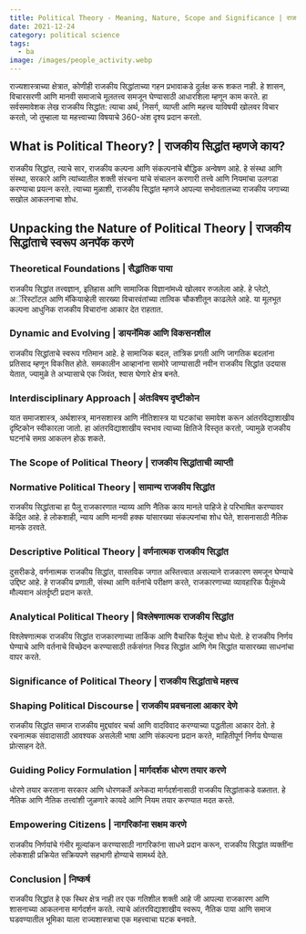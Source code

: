 ```yaml
---
title: Political Theory - Meaning, Nature, Scope and Significance | राजकीय सिद्धांत - अर्थ, निसर्ग, व्याप्ती आणि महत्त्व
date: 2021-12-24
category: political science
tags:
  - ba
image: /images/people_activity.webp
---
```


राज्यशास्त्राच्या क्षेत्रात, कोणीही राजकीय सिद्धांताच्या गहन प्रभावाकडे दुर्लक्ष करू शकत नाही. हे शासन, विचारसरणी आणि मानवी समाजाचे मूलतत्त्व समजून घेण्यासाठी आधारशिला म्हणून काम करते. हा सर्वसमावेशक लेख राजकीय सिद्धांत: त्याचा अर्थ, निसर्ग, व्याप्ती आणि महत्त्व याविषयी खोलवर विचार करतो, जो तुम्हाला या महत्त्वाच्या विषयाचे 360-अंश दृश्य प्रदान करतो.

## What is Political Theory? | राजकीय सिद्धांत म्हणजे काय?

राजकीय सिद्धांत, त्याचे सार, राजकीय कल्पना आणि संकल्पनांचे बौद्धिक अन्वेषण आहे. हे संस्था आणि संस्था, सरकारे आणि त्यांच्यातील शक्ती संरचना यांचे संचालन करणारी तत्त्वे आणि नियमांचा उलगडा करण्याचा प्रयत्न करते. त्याच्या मुळाशी, राजकीय सिद्धांत म्हणजे आपल्या सभोवतालच्या राजकीय जगाच्या सखोल आकलनाचा शोध.

## Unpacking the Nature of Political Theory | राजकीय सिद्धांताचे स्वरूप अनपॅक करणे

### **Theoretical Foundations | सैद्धांतिक पाया**

राजकीय सिद्धांत तत्त्वज्ञान, इतिहास आणि सामाजिक विज्ञानांमध्ये खोलवर रुजलेला आहे. हे प्लेटो, अॅरिस्टॉटल आणि मॅकियाव्हेली सारख्या विचारवंतांच्या तात्विक चौकशीतून काढलेले आहे. या मूलभूत कल्पना आधुनिक राजकीय विचारांना आकार देत राहतात.

### **Dynamic and Evolving | डायनॅमिक आणि विकसनशील**

राजकीय सिद्धांताचे स्वरूप गतिमान आहे. हे सामाजिक बदल, तांत्रिक प्रगती आणि जागतिक बदलांना प्रतिसाद म्हणून विकसित होते. समकालीन आव्हानांना सामोरे जाण्यासाठी नवीन राजकीय सिद्धांत उदयास येतात, ज्यामुळे ते अभ्यासाचे एक जिवंत, श्वास घेणारे क्षेत्र बनते.

### **Interdisciplinary Approach | अंतःविषय दृष्टीकोन**

यात समाजशास्त्र, अर्थशास्त्र, मानसशास्त्र आणि नीतिशास्त्र या घटकांचा समावेश करून आंतरविद्याशाखीय दृष्टिकोन स्वीकारला जातो. हा आंतरविद्याशाखीय स्वभाव त्याच्या क्षितिजे विस्तृत करतो, ज्यामुळे राजकीय घटनांचे समग्र आकलन होऊ शकते.

### The Scope of Political Theory | राजकीय सिद्धांताची व्याप्ती

### Normative Political Theory | सामान्य राजकीय सिद्धांत

राजकीय सिद्धांताचा हा पैलू राजकारणात न्याय्य आणि नैतिक काय मानले पाहिजे हे परिभाषित करण्यावर केंद्रित आहे. हे लोकशाही, न्याय आणि मानवी हक्क यांसारख्या संकल्पनांचा शोध घेते, शासनासाठी नैतिक मानके ठरवते.

### Descriptive Political Theory | वर्णनात्मक राजकीय सिद्धांत

दुसरीकडे, वर्णनात्मक राजकीय सिद्धांत, वास्तविक जगात अस्तित्त्वात असल्याने राजकारण समजून घेण्याचे उद्दिष्ट आहे. हे राजकीय प्रणाली, संस्था आणि वर्तनांचे परीक्षण करते, राजकारणाच्या व्यावहारिक पैलूंमध्ये मौल्यवान अंतर्दृष्टी प्रदान करते.

### Analytical Political Theory | विश्लेषणात्मक राजकीय सिद्धांत

विश्लेषणात्मक राजकीय सिद्धांत राजकारणाच्या तार्किक आणि वैचारिक पैलूंचा शोध घेतो. हे राजकीय निर्णय घेण्याचे आणि वर्तनाचे विच्छेदन करण्यासाठी तर्कसंगत निवड सिद्धांत आणि गेम सिद्धांत यासारख्या साधनांचा वापर करते.

### Significance of Political Theory | राजकीय सिद्धांताचे महत्त्व

### Shaping Political Discourse | राजकीय प्रवचनाला आकार देणे

राजकीय सिद्धांत समाज राजकीय मुद्द्यांवर चर्चा आणि वादविवाद करण्याच्या पद्धतीला आकार देतो. हे रचनात्मक संवादासाठी आवश्यक असलेली भाषा आणि संकल्पना प्रदान करते, माहितीपूर्ण निर्णय घेण्यास प्रोत्साहन देते.

### Guiding Policy Formulation | मार्गदर्शक धोरण तयार करणे

धोरणे तयार करताना सरकार आणि धोरणकर्ते अनेकदा मार्गदर्शनासाठी राजकीय सिद्धांताकडे वळतात. हे नैतिक आणि नैतिक तत्त्वांशी जुळणारे कायदे आणि नियम तयार करण्यात मदत करते.

### Empowering Citizens | नागरिकांना सक्षम करणे

राजकीय निर्णयांचे गंभीर मूल्यांकन करण्यासाठी नागरिकांना साधने प्रदान करून, राजकीय सिद्धांत व्यक्तींना लोकशाही प्रक्रियेत सक्रियपणे सहभागी होण्याचे सामर्थ्य देते.

### Conclusion | निष्कर्ष

राजकीय सिद्धांत हे एक स्थिर क्षेत्र नाही तर एक गतिशील शक्ती आहे जी आपल्या राजकारण आणि शासनाच्या आकलनास मार्गदर्शन करते. त्याचे आंतरविद्याशाखीय स्वरूप, नैतिक पाया आणि समाज घडवण्यातील भूमिका याला राज्यशास्त्राचा एक महत्त्वाचा घटक बनवते.
